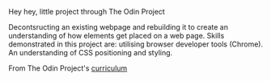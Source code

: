 Hey hey, little project through The Odin Project

Decontsructing an existing webpage and rebuilding it to create an understanding of how elements get placed on a web page.
Skills demonstrated in this project are: utilising browser developer tools (Chrome). An understanding of CSS positioning and styling.

From The Odin Project's [curriculum](http://www.theodinproject.com/courses/web-development-101/lessons/html-css)